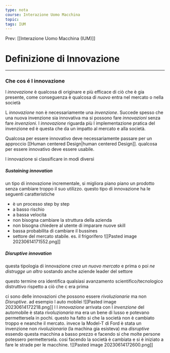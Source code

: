 ```yaml
---
type: nota
course: Interazione Uomo Macchina
topic: 
tags: IUM
---
```


Prev: [[Interazione Uomo Macchina (IUM)]]

# Definizione di Innovazione
---
### Che cos é l innovazione
l _innovazione_ è qualcosa di originare e più efficace di ciò che è gia presente, come conseguenza è qualcosa di _nuovo_ entra nel mercato o nella società

L _innovazione_ non è necessariamente una _invenzione_. Succede spesso che una nuova invenzione sia innovativa ma si possono fare _innovazioni_ senza fare _invenzioni_. l _innovazione_ riguarda più l implementazione pratica del invenzione ed è questa che da un impatto al mercato e alla società.

Qualcosa per essere innovativo deve necessariamente passare per un approccio [[Human centered Design|human centered Design]]. qualcosa per essere innovativo deve essere usabile.


l innovazione si classificare in modi diversi
##### Sustaining innovation
un tipo di innovazione incrementale, si migliora piano piano un prodotto senza cambiare troppo il suo utilizzo.
questo tipo di innovazione ha le seguenti caratteristiche
- è un processo step by step
- a basso rischio
- a bassa velocita
- non bisogna cambiare la struttura della azienda
- non bisogna chiedere al utente di imparare nuove skill
- bassa probabilita di cambiare il bussines
- settore del mercato stabile.
es. il frigorifero
![[Pasted image 20230614171552.png]]
##### Disruptive innovation
questa tipologia di innovazione _crea un nuovo mercato_ e prima o poi _ne distrugge un altro_ sostando anche aziende leader del settore

questo termine ora identifica qualsiasi avanzamento scientifico/tecnologico distruttivo rispetto a ciò che c era prima 

ci sono delle innovazioni che possono essere _rivoluzionarie_ ma non _Disruptive_. 
ad esempio l auto mobileì
![[Pasted image 20230614172218.png]]
l l _innovazione_ arrivata con l _invenzione_ del automobile è stata _rivoluzionaria_ ma era un bene di lusso e potevano permettersela in pochi. questo ha fatto si che la società non è cambiato troppo e neanche il mercato. invece la Model-T di Ford è stata un invenzione non _rivoluzionaria_ (la machina gia esisteva) ma _disruptive_ essendo questa macchina a basso prezzo e facendo si che molte persone potessero permettersela. cosi facendo la società è cambiata e si è iniziato a fare le strade per le macchine.
![[Pasted image 20230614172600.png]]




